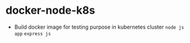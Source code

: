 # docker-node-k8s
- Build docker image for testing purpose in kubernetes cluster
`node js app`
`express js`
